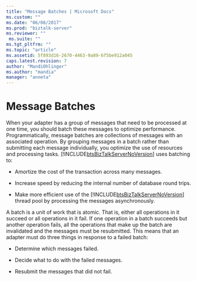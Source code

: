 ```yaml
---
title: "Message Batches | Microsoft Docs"
ms.custom: ""
ms.date: "06/08/2017"
ms.prod: "biztalk-server"
ms.reviewer: ""
 ms.suite: ""
ms.tgt_pltfrm: ""
ms.topic: "article"
ms.assetid: 5f893d16-2670-4463-9a89-6f5be912a045
caps.latest.revision: 7
author: "MandiOhlinger"
ms.author: "mandia"
manager: "anneta"
---
```

# Message Batches
When your adapter has a group of messages that need to be processed at one time, you should batch these messages to optimize performance. Programmatically, message batches are collections of messages with an associated operation. By grouping messages in a batch rather than submitting each message individually, you optimize the use of resources and processing tasks. [!INCLUDE[btsBizTalkServerNoVersion](../includes/btsbiztalkservernoversion-md.md)] uses batching to:  
  
-   Amortize the cost of the transaction across many messages.  
  
-   Increase speed by reducing the internal number of database round trips.  
  
-   Make more efficient use of the [!INCLUDE[btsBizTalkServerNoVersion](../includes/btsbiztalkservernoversion-md.md)] thread pool by processing the messages asynchronously.  
  
 A batch is a unit of work that is atomic. That is, either all operations in it succeed or all operations in it fail. If one operation in a batch succeeds but another operation fails, all the operations that make up the batch are invalidated and the messages must be resubmitted. This means that an adapter must do three things in response to a failed batch:  
  
-   Determine which messages failed.  
  
-   Decide what to do with the failed messages.  
  
-   Resubmit the messages that did not fail.